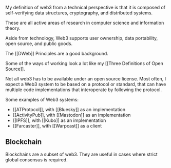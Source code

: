My definition of web3 from a technical perspective is that it is composed of self-verifying data structures, cryptography, and distributed systems. 

These are all active areas of research in computer science and information theory. 

Aside from technology, Web3 supports user ownership, data portability, open source, and public goods. 

The [[DWeb]] Principles are a good background.

Some of the ways of working look a lot like my [[Three Definitions of Open Source]].

Not all web3 has to be available under an open source license. Most often, I expect a Web3 system to be based on a protocol or standard, that can have multiple code implementations that interoperate by following the protocol. 

Some examples of Web3 systems:
* [[ATProtocol]], with [[Bluesky]] as an implementation 
* [[ActivityPub]], with [[Mastodon]] as an implementation 
* [[IPFS]], with [[Kubo]] as an implementation 
* [[Farcaster]], with [[Warpcast]] as a client

## Blockchain

Blockchains are a subset of web3. They are useful in cases where strict global consensus is required. 